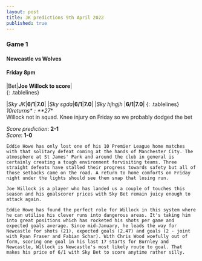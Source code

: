 ```yaml
---
layout: post
title: JK predictions 9th April 2022
published: true
---
```

### Game 1  
#### Newcastle vs Wolves
#### Friday 8pm  

<style>  
.tablelines table, .tablelines td, .tablelines th {  
        border: 1px solid black;  
        }  
td {
    padding-right: 15px;
}
td {
    padding-left: 5px;
}
</style>  
|Bet|**Joe Willock to score**|  
{: .tablelines}

<style>  
.tablelines table, .tablelines td, .tablelines th {  
        border: 1px solid black;  
        }  
td {
    padding-right: 15px;
}
td {
    padding-left: 5px;
}
</style>  
|*Sky JK*|**6/1**|**7.0**|
|*Sky sgda*|**6/1**|**7.0**|
|*Sky hjhgjh* |**6/1**|**7.0**|
{: .tablelines}
*$10 returns*: **$27**  
Willock not in squad. Knee injury on Friday so we probably dodged the bet  

*Score prediction*: **2-1**  
*Score*: **1-0**


`Eddie Howe has only lost one of his 10 Premier League home matches with that solitary defeat coming at the hands of Manchester City. The atmosphere at St James' Park and around the club in general is certainly creating a tough environment forvisiting teams. Three straight defeats have stalled their progress towards safety but all of those setbacks came on the road. A return to home comforts on Friday night under the lights should see them snap that losing run.`

`Joe Willock is a player who has landed us a couple of touches this season and his goalscorer prices with Sky Bet remain juicy enough to attack again.`

`Eddie Howe has found the perfect role for Willock in this system where he can utilise his clever runs into dangerous areas. It's taking him into great positions which has rocketed his shots per game and expected goals average. Since mid-January, he leads the way for Newcastle for shots (21), expected goals (2.47) and goals (2 - joint with Ryan Fraser and Fabian Schar). With Chris Wood woefully out of form, scoring one goal in his last 17 starts for Burnley and Newcastle, Willock is Newcastle's most likely route to goal. That makes his price of 6/1 with Sky Bet to score anytime rather silly.`

